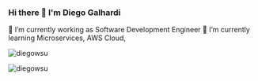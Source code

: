 ### Hi there 👋 I'm Diego Galhardi

🔭 I’m currently working as Software Development Engineer
🌱 I’m currently learning Microservices, AWS Cloud,

<p align="left"> <img src="https://komarev.com/ghpvc/?username=diegowsu&label=Profile%20views&color=0e75b6&style=flat" alt="diegowsu" /> </p>

<p><img align="left" src="https://github-readme-stats.vercel.app/api/top-langs?username=diegowsu&show_icons=true&locale=en&layout=compact" alt="diegowsu" /></p>

<!--
**diegowsu/diegowsu** is a ✨ _special_ ✨ repository because its `README.md` (this file) appears on your GitHub profile.

Here are some ideas to get you started:

- 🔭 I’m currently working on ...
- 🌱 I’m currently learning ...
- 👯 I’m looking to collaborate on ...
- 🤔 I’m looking for help with ...
- 💬 Ask me about ...
- 📫 How to reach me: ...
- 😄 Pronouns: ...
- ⚡ Fun fact: ...
-->
